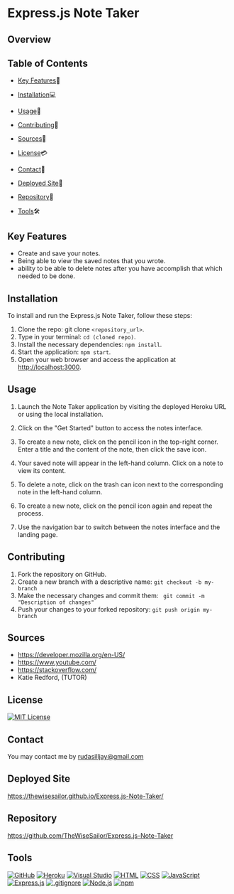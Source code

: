 # Express.js Note Taker

## Overview <br>


## Table of Contents
- [Key Features](#key-features)🔑
- [Installation](#installation)💻
- [Usage](#usage)📲
- [Contributing](#contributing)📜
- [Sources](#sources)🔎
- [License](#license)💳
- [Contact](#contact)📩
- [Deployed Site](#DeployedSite)📂
- [Repository](#Repository)📂

- [Tools](#Tools)🛠

## Key Features <a name="key-features"></a>
- Create and save your notes.
- Being able to view the saved notes that you wrote.
- ability to be able to delete notes after you have accomplish that which needed to be done.


## Installation <a name="installation"></a>
 
 To install and run the Express.js Note Taker, follow these steps: <br>

 1. Clone the repo: git clone `<repository_url>`.
 2. Type in your terminal: `cd (cloned repo)`.
 3. Install the necessary dependencies: `npm install`.
 4. Start the application: `npm start`.
 5. Open your web browser and access the application at [http://localhost:3000](http://localhost:3000).

 
## Usage <a name="usage"></a>
1. Launch the Note Taker application by visiting the deployed Heroku URL or using the local installation.

2. Click on the "Get Started" button to access the notes interface.


3. To create a new note, click on the pencil icon in the top-right corner. Enter a title and the content of the note, then click the save icon.


4. Your saved note will appear in the left-hand column. Click on a note to view its content.


5. To delete a note, click on the trash can icon next to the corresponding note in the left-hand column.


6. To create a new note, click on the pencil icon again and repeat the process.


7. Use the navigation bar to switch between the notes interface and the landing page.




## Contributing <a name="contributing"></a>

1. Fork the repository on GitHub.
2. Create a new branch with a descriptive name: ```git checkout -b my-branch```
3. Make the necessary changes and commit them: ``` git commit -m "Description of changes"```
4. Push your changes to your forked repository: ```git push origin my-branch```


## Sources<a name="Sources"></a>
- https://developer.mozilla.org/en-US/
- https://www.youtube.com/
- https://stackoverflow.com/
- Katie Redford, (TUTOR)

## License <a name="license"></a>
[![MIT License](https://img.shields.io/badge/License-MIT-yellow.svg)](https://opensource.org/licenses/MIT)
## Contact <a name="contact"></a>
You may contact me by rudasilljay@gmail.com


## Deployed Site <a name="DeployedSite"></a>
https://thewisesailor.github.io/Express.js-Note-Taker/
## Repository <a name="Repository"></a>
https://github.com/TheWiseSailor/Express.js-Note-Taker
## Tools<a name="Tools"></a>


  [![GitHub](https://img.shields.io/badge/--181717?logo=github&logoColor=ffffff)](https://github.com/)
  [![Heroku](https://badgen.net/badge/icon/heroku?icon=heroku&label)](https://www.heroku.com/)
  [![Visual Studio](https://badgen.net/badge/icon/visualstudio?icon=visualstudio&label)](https://visualstudio.microsoft.com)
[![HTML](https://badgen.net/badge/icon/html5?icon=html5&label)](https://www.w3.org/html/)
[![CSS](https://badgen.net/badge/icon/css3?icon=css3&label)](https://www.w3.org/Style/CSS/Overview.en.html)
  [![JavaScript](https://badgen.net/badge/icon/javascript?icon=javascript&label)](https://www.javascript.com/)
  [![Express.js](https://badgen.net/badge/icon/express?icon=express&label)](https://expressjs.com/)
  [![.gitignore](https://badgen.net/badge/icon/git?icon=git&label)](https://git-scm.com/doc)
  [![Node.js](https://badgen.net/badge/icon/nodejs?icon=nodejs&label)](https://nodejs.org/) 
   [![npm](https://badgen.net/badge/icon/npm?icon=npm&label)](https://npmjs.com/)


